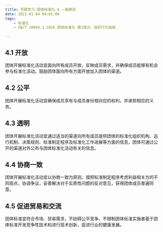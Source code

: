 ```yaml
---
title: 专题学习-团体标准化-4 一般原则
date: 2021-01-04 04:01:00
tags: 
	- 标准化
	- GB/T 20004.1-2016 团体标准化 第1部分：良好行为指南

---
```


## 4.1 开放

团体开展标准化活动宜面向所有成员开放，反映成员需求，并确保成员能够有机会参与标准化活动。鼓励团体面向所有方面开放加入团体的渠道。

## 4.2 公平

团体开展标准化活动宜确保成员享有与成员身份相对应的权利，并承担相应的义务。

## 4.3 透明

团体开展标准化活动宜通过适当的渠道向所有成员提供团体的标准化组织机构、运行机制、决策规则、标准制定程序及标准化工作进展等方面的信息，团体可通过公开的渠道对外公布与团体标准化活动有关的信息。

## 4.4 协商一致

团体开展标准化活动宜以协商一致为原则，按照标准制定程序考虑利益相关方的不同观点，协调争议，妥善解决对于实质性问题的反对意见，获得团体成员普遍同意。

## 4.5 促进贸易和交流

团体标准宜符合市场、贸易需求，不妨碍公平竞争，不限制团体标准实施者基于团体标准开发竞争性技术和进行技术创新，促进行业的健康发展。